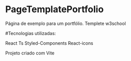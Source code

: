 # PageTemplatePortfolio
Página de exemplo para um portfólio. Templete w3school

#Tecnologias utilizadas:

React Ts
Styled-Components
React-icons

 Projeto criado com Vite
